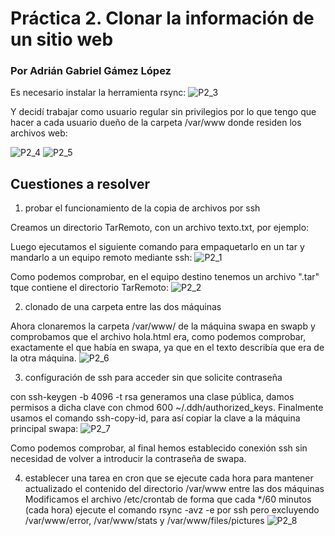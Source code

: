# Práctica 2. Clonar la información de un sitio web #
### Por Adrián Gabriel Gámez López ###

Es necesario instalar la herramienta rsync:
![P2_3](../imagenes/p2_3.png)

Y decidí trabajar como usuario regular sin privilegios por lo que tengo que hacer a cada usuario dueño de la carpeta /var/www donde residen los archivos web:

![P2_4](../imagenes/p2_4.png)
![P2_5](../imagenes/p2_5.png)

## Cuestiones a resolver ##

1. probar el funcionamiento de la copia de archivos por ssh

Creamos un directorio TarRemoto, con un archivo texto.txt, por ejemplo:

Luego ejecutamos el siguiente comando para empaquetarlo en un tar y mandarlo a un equipo remoto mediante ssh:
![P2_1](../imagenes/p2_1.png)

Como podemos comprobar, en el equipo destino tenemos un archivo ".tar" tque contiene el directorio TarRemoto:
![P2_2](../imagenes/p2_2.png)

2. clonado de una carpeta entre las dos máquinas

Ahora clonaremos la carpeta /var/www/ de la máquina swapa en swapb y comprobamos que el archivo hola.html era, como podemos comprobar, exactamente el que había en swapa, ya que en el texto describía que era de la otra máquina.
![P2_6](../imagenes/p2_6.png)

3. configuración de ssh para acceder sin que solicite contraseña

con ssh-keygen -b 4096 -t rsa generamos una clase pública, damos permisos a dicha clave con chmod 600 ~/.ddh/authorized_keys.
Finalmente usamos el comando ssh-copy-id, para así copiar la clave a la máquina principal swapa: 
![P2_7](../imagenes/p2_7.png)

Como podemos comprobar, al final hemos establecido conexión ssh sin necesidad de volver a introducir la contraseña de swapa.

4. establecer una tarea en cron que se ejecute cada hora para mantener actualizado el contenido del directorio /var/www entre las dos máquinas 
Modificamos el archivo /etc/crontab de forma que cada */60 minutos (cada hora) ejecute el comando rsync -avz -e por ssh pero excluyendo /var/www/error, /var/www/stats y /var/www/files/pictures
![P2_8](../imagenes/p2_8.png)